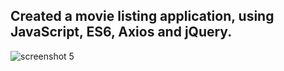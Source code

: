 ## Created a movie listing application, using JavaScript, ES6, Axios and jQuery.
![screenshot 5](https://user-images.githubusercontent.com/15047211/34860504-d60e46d2-f712-11e7-879f-41eaf1786b4b.png)
